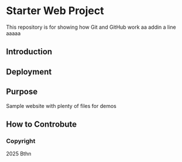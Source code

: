# Starter Web Project

This repository is for showing how Git and GitHub work
aa
addin a line 
aaaaa
## Introduction

## Deployment

## Purpose

Sample website with plenty of files for demos

## How to Controbute

### Copyright
2025 Bthn
